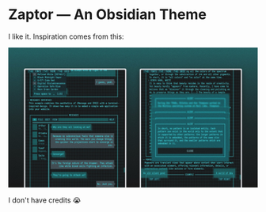 # Zaptor — An Obsidian Theme

I like it. Inspiration comes from this:

![Inspiration image](./inspiration.png)

I don't have credits 😭
